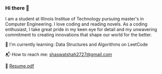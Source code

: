 ### Hi there 👋

I am a student at Illinois Institue of Technology pursuing master's in Computer Engineering. I love coding and reading novels.
As a coding enthusiast, I take great pride in my keen eye for detail and my unwavering commitment to creating innovations that shape our world for the better.

🌱 I'm currently learning:
    Data Structures and Algorithms on LeetCode
    
📬 How to reach me: shaswatshah2727@gmail.com

📝 [Resume.pdf](https://github.com/sdshah09/sdshah09/files/12776554/Resume.pdf)

